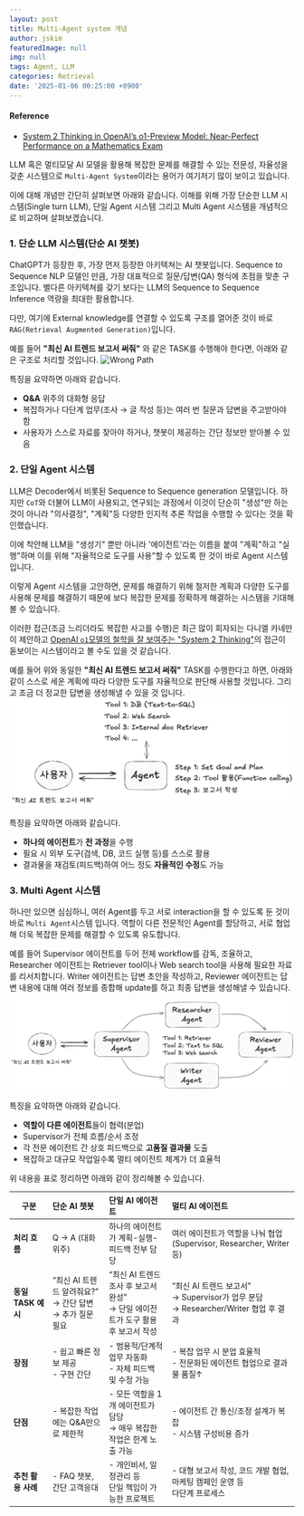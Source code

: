 ```yaml
---
layout: post
title: Multi-Agent system 개념
author: jskim
featuredImage: null
img: null
tags: Agent, LLM
categories: Retrieval
date: '2025-01-06 00:25:00 +0900'
---
```


#### Reference
- [System 2 Thinking in OpenAI’s o1-Preview Model: Near-Perfect Performance on a Mathematics Exam](https://arxiv.org/pdf/2410.07114)

LLM 혹은 멀티모달 AI 모델을 활용해 복잡한 문제를 해결할 수 있는 전문성, 자율성을 갖춘 시스템으로 `Multi-Agent System`이라는 용어가 여기저기 많이 보이고 있습니다.

이에 대해 개념만 간단히 살펴보면 아래와 같습니다.
이해를 위해 가장 단순한 LLM 시스템(Single turn LLM), 단일 Agent 시스템 그리고 Multi Agent 시스템을 개념적으로 비교하며 살펴보겠습니다.

### 1. 단순 LLM 시스템(단순 AI 챗봇)
ChatGPT가 등장한 후, 가장 먼저 등장한 아키텍쳐는 AI 챗봇입니다.
Sequence to Sequence NLP 모델인 만큼, 가장 대표적으로 질문/답변(QA) 형식에 초점을 맞춘 구조입니다.
별다른 아키텍쳐를 갖기 보다는 LLM의 Sequence to Sequence Inference 역량을 최대한 활용합니다.

다만, 여기에 External knowledge를 연결할 수 있도록 구조를 열어준 것이 바로 `RAG(Retrieval Augmented Generation)`입니다.

예를 들어 **"최신 AI 트렌드 보고서 써줘"** 와 같은 TASK를 수행해야 한다면, 아래와 같은 구조로 처리할 것입니다.
<img src="../assets/img/llm/single_llm.png" alt="Wrong Path">

특징을 요약하면 아래와 같습니다.
- **Q&A** 위주의 대화형 응답
- 복잡하거나 다단계 업무(조사 → 글 작성 등)는 여러 번 질문과 답변을 주고받아야 함
- 사용자가 스스로 자료를 찾아야 하거나, 챗봇이 제공하는 간단 정보만 받아볼 수 있음

### 2. 단일 Agent 시스템
LLM은 Decoder에서 비롯된 Sequence to Sequence generation 모델입니다. 하지만 `CoT`와 더불어 LLM이 사용되고, 연구되는 과정에서 이것이 단순히 "생성"만 하는 것이 아니라 "의사결정", "계획"등 다양한 인지적 추론 작업을 수행할 수 있다는 것을 확인했습니다.

이에 착안해 LLM을 "생성기" 뿐만 아니라 '에이전트'라는 이름을 붙여 "계획"하고 "실행"하며 이를 위해 "자율적으로 도구를 사용"할 수 있도록 한 것이 바로 Agent 시스템입니다.

이렇게 Agent 시스템을 고안하면, 문제를 해결하기 위해 철저한 계획과 다양한 도구를 사용해 문제를 해결하기 때문에 보다 복잡한 문제를 정확하게 해결하는 시스템을 기대해볼 수 있습니다.

이러한 접근(조금 느리더라도 복잡한 사고를 수행)은 최근 많이 회자되는 다니엘 카네만이 제안하고 [OpenAI `o1`모델의 철학을 잘 보여주는 "System 2 Thinking"](https://arxiv.org/pdf/2410.07114)의 접근이 돋보이는 시스템이라고 볼 수도 있을 것 같습니다.

예를 들어 위와 동일한 **"최신 AI 트렌드 보고서 써줘"** TASK를 수행한다고 하면, 아래와 같이 스스로 세운 계획에 따라 다양한 도구를 자율적으로 판단해 사용할 것입니다. 그리고 조금 더 정교한 답변을 생성해낼 수 있을 것 입니다.
<img src="../assets/img/llm/single_agent.png" alt="Wrong Path">

특징을 요약하면 아래와 같습니다.
- **하나의 에이전트**가 **전 과정**을 수행
- 필요 시 외부 도구(검색, DB, 코드 실행 등)를 스스로 활용
- 결과물을 재검토(피드백)하여 어느 정도 **자율적인 수정**도 가능

### 3. Multi Agent 시스템
하나만 있으면 심심하니, 여러 Agent를 두고 서로 interaction을 할 수 있도록 둔 것이 바로 `Multi Agent`시스템 입니다.
역할이 다른 전문적인 Agent를 할당하고, 서로 협업해 더욱 복잡한 문제를 해결할 수 있도록 유도합니다.

예를 들어 Supervisor 에이전트를 두어 전체 workflow를 감독, 조율하고, Researcher 에이전트는 Retriever tool이나 Web search tool을 사용해 필요한 자료를 리서치합니다. Writer 에이전트는 답변 초안을 작성하고, Reviewer 에이전트는 답변 내용에 대해 여러 정보를 종합해 update를 하고 최종 답변을 생성해낼 수 있습니다.

<img src="../assets/img/llm/multi_agent.png" alt="Wrong Path">

특징을 요약하면 아래와 같습니다.
- **역할이 다른 에이전트**들이 협력(분업)
- Supervisor가 전체 흐름/순서 조정
- 각 전문 에이전트 간 상호 피드백으로 **고품질 결과물** 도출
- 복잡하고 대규모 작업일수록 멀티 에이전트 체계가 더 효율적

위 내용을 표로 정리하면 아래와 같이 정리해볼 수 있습니다.

| 구분               | **단순 AI 챗봇**                                                | **단일 AI 에이전트**                                                                | **멀티 AI 에이전트**                                                                      |
| ------------------ |:--------------------------------------------------------------- |:----------------------------------------------------------------------------------- |:----------------------------------------------------------------------------------------- |
| **처리 흐름**      | Q → A (대화 위주)                                               | 하나의 에이전트가 계획-실행-피드백 전부 담당                                        | 여러 에이전트가 역할을 나눠 협업(Supervisor, Researcher, Writer 등)                       |
| **동일 TASK 예시** | “최신 AI 트렌드 알려줘요?”<br> → 간단 답변<br> → 추가 질문 필요 | “최신 AI 트렌드 조사 후 보고서 완성”<br> → 단일 에이전트가 도구 활용 후 보고서 작성 | “최신 AI 트렌드 보고서”<br> → Supervisor가 업무 분담<br> → Researcher/Writer 협업 후 결과 |
| **장점**           | - 쉽고 빠른 정보 제공<br>- 구현 간단                            | - 범용적/단계적 업무 자동화<br>- 자체 피드백 및 수정 가능                           | - 복잡 업무 시 분업 효율적<br>- 전문화된 에이전트 협업으로 결과물 품질↑                   |
| **단점**           | - 복잡한 작업에는 Q&A만으로 제한적                              | - 모든 역할을 1개 에이전트가 담당<br> → 매우 복잡한 작업은 한계 노출 가능           | - 에이전트 간 통신/조정 설계가 복잡<br>- 시스템 구성비용 증가                             |
| **추천 활용 사례** | - FAQ 챗봇, 간단 고객응대                                       | - 개인비서, 일정관리 등 <br>단일 책임이 가능한 프로젝트                             | - 대형 보고서 작성, 코드 개발 협업, 마케팅 캠페인 운영 등 <br>다단계 프로세스             |
